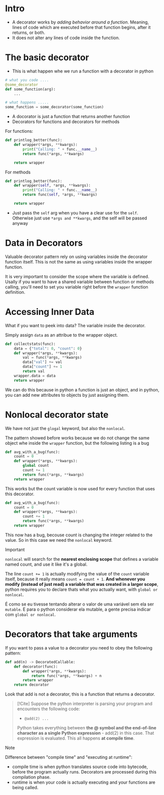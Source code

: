# Intro

- A decorator works by *adding behavior around a function*. Meaning, lines of code which are executed before that function begins, after it returns, or both.
- It does not alter any lines of code inside the function.

# The basic decorator

- This is what happen whe we run a function with a decorator in python

```python
# what you code ....
@some_decorator
def some_function(arg):
    ...

# what happens .....
some_function = some_decorator(some_function)
```

- A docorator is just a function that returns another function
- Decorators for functions and decorators for methods

For functions:
```python
def printlog_better(func):
    def wrapper(*args, **kwargs):
        print("Calling: " + func.__name__)
        return func(*args, **kwargs)

    return wrapper

```

For methods
```python
def printlog_better(func):
    def wrapper(self, *args, **kwargs):
        print("Calling: " + func.__name__)
        return func(self, *args, **kwargs)

    return wrapper

```

- Just pass the `self` arg when you have a clear use for the `self`. Otherwise just use `*args and **kwargs`, and the self will be passed anyway

# Data in Decorators

Valuable decorator pattern rely on using variables inside the decorator function itself. This is not the same as using variables inside the wrapper function.

It is very important to consider the scope where the variable is defined. Usally if you want to have a shared variable between function or methods calling, you'll need to set you variable right before the `wrapper` function definition.

# Accessing Inner Data

What if you want to peek into data? The variable inside the decorator.

Simply assign `data` as an attribue to the wrapper object.

```python
def collectstats(func):
    data = {"total": 0, "count": 0}
    def wrapper(*args, **kwargs):
        val = func(*args, **kwargs)
        data["val"] += val
        data["count"] += 1
        return val
    wrapper.data = data
    return wrapper
```

We can do this because in python a function is just an object, and in python, you can add new attributes to objects by just assigning them.

# Nonlocal decorator state

We have not just the `glogal` keyword, but also the `nonlocal`.

The pattern showed before works because we do not change the same object whe inside the `wrapper` function, but the following listing is a bug

```python
def avg_with_a_bug(func):
    count = 0
    def wrapper(*args, **kwargs):
        global count
        count += 1
        return func(*args, **kwargs)
    return wrapper
```

This works but the count variable is now used for every function that uses this decorator.


```python
def avg_with_a_bug(func):
    count = 0
    def wrapper(*args, **kwargs):
        count += 1
        return func(*args, **kwargs)
    return wrapper
```

This now has a bug, becouse count is changing the integer related to the value. So in this case we need the `nonlocal` keyword.

> [!Important]
> `nonlocal` will search for the **nearest enclosing scope** that defines a variable named count, and use it like it's a global.

The line `count += 1` is actually modifying the value of the `count` variable itself, because it really means `count = count + 1`. **And whenever you modify (instead of just read) a variable that was created in a larger scope**, python requires you to declare thats what you actually want, with `global or nonlocal`.

É como se eu tivesse tentando alterar o valor de uma variável sem ela ser `mutable`. E para o python considerar ela mutable, a gente precisa indicar com `global or nonlocal`.

# Decorators that take arguments

If you want to pass a value to a decorator you need to obey the following pattern:

```python
def add(n) -> DecoratedCallable:
    def decorator(func):
        def wrapper(*args, **kwargs):
            return func(*args, **kwargs) + n
        return wrapper
    return decorator

```

Look that add is not a decorator, this is a function that returns a decorator.

> [!Cite]
> Suppose the python interpreter is parsing your program and encounters the following code:
> - `@add(2) ...`
> 
> Python takes everything between **the @ symbol and the end-of-line character as a single Python expression** - add(2) in this case. That expression is evaluated. This all happens **at compile time**.


> [!Note]
> Difference between "compile time" and "executing at runtime":
> - compile time is when python translates source code into bytecode, before the program actually runs. Decorators are processed during this compilation phase.
> - runtime is when your code is actually executing and your functions are being called.

